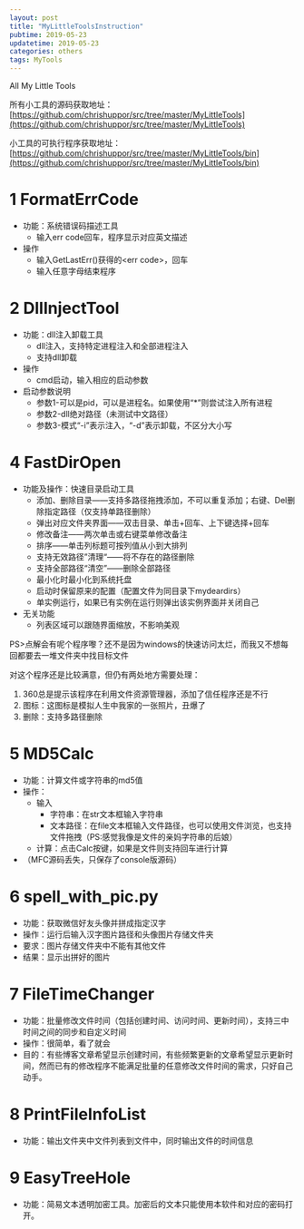 ```yaml
---
layout: post
title: "MyLittleToolsInstruction"
pubtime: 2019-05-23
updatetime: 2019-05-23
categories: others
tags: MyTools
---
```


All My Little Tools

所有小工具的源码获取地址： [https://github.com/chrishuppor/src/tree/master/MyLittleTools](https://github.com/chrishuppor/src/tree/master/MyLittleTools)

小工具的可执行程序获取地址：[https://github.com/chrishuppor/src/tree/master/MyLittleTools/bin](https://github.com/chrishuppor/src/tree/master/MyLittleTools/bin)

# 1 FormatErrCode

* 功能：系统错误码描述工具
  * 输入err code回车，程序显示对应英文描述
* 操作
  * 输入GetLastErr()获得的&lt;err code>，回车
  * 输入任意字母结束程序


# 2 DllInjectTool

* 功能：dll注入卸载工具
  * dll注入，支持特定进程注入和全部进程注入
  * 支持dll卸载
* 操作
  * cmd启动，输入相应的启动参数
* 启动参数说明
  * 参数1-可以是pid，可以是进程名。如果使用“*”则尝试注入所有进程
  * 参数2-dll绝对路径（未测试中文路径）
  * 参数3-模式“-i”表示注入，“-d”表示卸载，不区分大小写

# 4 FastDirOpen

* 功能及操作：快速目录启动工具
  * 添加、删除目录——支持多路径拖拽添加，不可以重复添加；右键、Del删除指定路径（仅支持单路径删除）
  * 弹出对应文件夹界面——双击目录、单击+回车、上下键选择+回车
  * 修改备注——两次单击或右键菜单修改备注
  * 排序——单击列标题可按列值从小到大排列
  * 支持无效路径”清理“——将不存在的路径删除
  * 支持全部路径“清空”——删除全部路径
  * 最小化时最小化到系统托盘
  * 启动时保留原来的配置（配置文件为同目录下mydeardirs）
  * 单实例运行，如果已有实例在运行则弹出该实例界面并关闭自己
* 无关功能
  * 列表区域可以跟随界面缩放，不影响美观

PS>点解会有呢个程序嚟？还不是因为windows的快速访问太烂，而我又不想每回都要去一堆文件夹中找目标文件

对这个程序还是比较满意，但仍有两处地方需要处理：

1. 360总是提示该程序在利用文件资源管理器，添加了信任程序还是不行
2. 图标：这图标是模拟人生中我家的一张照片，丑爆了
3. 删除：支持多路径删除

# 5 MD5Calc

* 功能：计算文件或字符串的md5值
* 操作：
  * 输入
    * 字符串：在str文本框输入字符串
    * 文本路径：在file文本框输入文件路径，也可以使用文件浏览，也支持文件拖拽（PS:感觉我像是文件的亲妈字符串的后娘）
  * 计算：点击Calc按键，如果是文件则支持回车进行计算
* （MFC源码丢失，只保存了console版源码）

# 6 spell_with_pic.py

* 功能：获取微信好友头像并拼成指定汉字
* 操作：运行后输入汉字图片路径和头像图片存储文件夹
* 要求：图片存储文件夹中不能有其他文件
* 结果：显示出拼好的图片

# 7 FileTimeChanger

* 功能：批量修改文件时间（包括创建时间、访问时间、更新时间），支持三中时间之间的同步和自定义时间
* 操作：很简单，看了就会
* 目的：有些博客文章希望显示创建时间，有些频繁更新的文章希望显示更新时间，然而已有的修改程序不能满足批量的任意修改文件时间的需求，只好自己动手。

# 8 PrintFileInfoList

* 功能：输出文件夹中文件列表到文件中，同时输出文件的时间信息

# 9 EasyTreeHole

* 功能：简易文本透明加密工具。加密后的文本只能使用本软件和对应的密码打开。